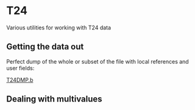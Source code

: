 # T24
Various utilities for working with T24 data

## Getting the data out
Perfect dump of the whole or subset of the file with local references and user fields:

[T24DMP.b](BASIC/T24DMP.b)

## Dealing with multivalues

